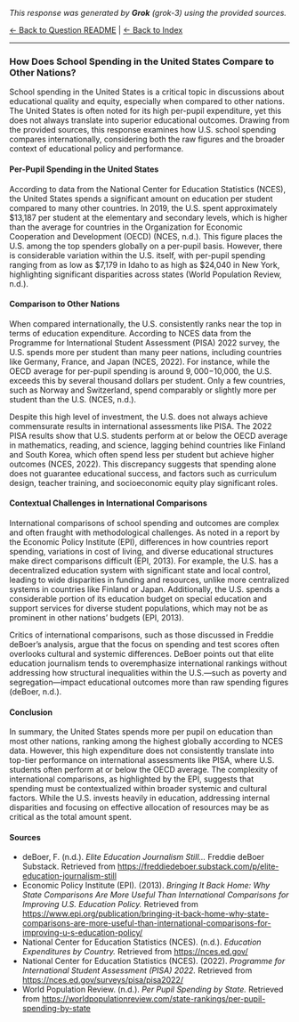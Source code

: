 <!-- 
Generated by: grok
Model: grok-3
Prompt type: sources
Generated at: 2025-06-07T16:06:41.757886
-->

*This response was generated by **Grok** (grok-3) using the provided sources.*

[← Back to Question README](README.md) | [← Back to Index](../README.md)

---

### How Does School Spending in the United States Compare to Other Nations?

School spending in the United States is a critical topic in discussions about educational quality and equity, especially when compared to other nations. The United States is often noted for its high per-pupil expenditure, yet this does not always translate into superior educational outcomes. Drawing from the provided sources, this response examines how U.S. school spending compares internationally, considering both the raw figures and the broader context of educational policy and performance.

#### Per-Pupil Spending in the United States
According to data from the National Center for Education Statistics (NCES), the United States spends a significant amount on education per student compared to many other countries. In 2019, the U.S. spent approximately $13,187 per student at the elementary and secondary levels, which is higher than the average for countries in the Organization for Economic Cooperation and Development (OECD) (NCES, n.d.). This figure places the U.S. among the top spenders globally on a per-pupil basis. However, there is considerable variation within the U.S. itself, with per-pupil spending ranging from as low as $7,179 in Idaho to as high as $24,040 in New York, highlighting significant disparities across states (World Population Review, n.d.).

#### Comparison to Other Nations
When compared internationally, the U.S. consistently ranks near the top in terms of education expenditure. According to NCES data from the Programme for International Student Assessment (PISA) 2022 survey, the U.S. spends more per student than many peer nations, including countries like Germany, France, and Japan (NCES, 2022). For instance, while the OECD average for per-pupil spending is around $9,000-$10,000, the U.S. exceeds this by several thousand dollars per student. Only a few countries, such as Norway and Switzerland, spend comparably or slightly more per student than the U.S. (NCES, n.d.).

Despite this high level of investment, the U.S. does not always achieve commensurate results in international assessments like PISA. The 2022 PISA results show that U.S. students perform at or below the OECD average in mathematics, reading, and science, lagging behind countries like Finland and South Korea, which often spend less per student but achieve higher outcomes (NCES, 2022). This discrepancy suggests that spending alone does not guarantee educational success, and factors such as curriculum design, teacher training, and socioeconomic equity play significant roles.

#### Contextual Challenges in International Comparisons
International comparisons of school spending and outcomes are complex and often fraught with methodological challenges. As noted in a report by the Economic Policy Institute (EPI), differences in how countries report spending, variations in cost of living, and diverse educational structures make direct comparisons difficult (EPI, 2013). For example, the U.S. has a decentralized education system with significant state and local control, leading to wide disparities in funding and resources, unlike more centralized systems in countries like Finland or Japan. Additionally, the U.S. spends a considerable portion of its education budget on special education and support services for diverse student populations, which may not be as prominent in other nations’ budgets (EPI, 2013).

Critics of international comparisons, such as those discussed in Freddie deBoer’s analysis, argue that the focus on spending and test scores often overlooks cultural and systemic differences. DeBoer points out that elite education journalism tends to overemphasize international rankings without addressing how structural inequalities within the U.S.—such as poverty and segregation—impact educational outcomes more than raw spending figures (deBoer, n.d.).

#### Conclusion
In summary, the United States spends more per pupil on education than most other nations, ranking among the highest globally according to NCES data. However, this high expenditure does not consistently translate into top-tier performance on international assessments like PISA, where U.S. students often perform at or below the OECD average. The complexity of international comparisons, as highlighted by the EPI, suggests that spending must be contextualized within broader systemic and cultural factors. While the U.S. invests heavily in education, addressing internal disparities and focusing on effective allocation of resources may be as critical as the total amount spent.

#### Sources
- deBoer, F. (n.d.). *Elite Education Journalism Still...* Freddie deBoer Substack. Retrieved from https://freddiedeboer.substack.com/p/elite-education-journalism-still
- Economic Policy Institute (EPI). (2013). *Bringing It Back Home: Why State Comparisons Are More Useful Than International Comparisons for Improving U.S. Education Policy.* Retrieved from https://www.epi.org/publication/bringing-it-back-home-why-state-comparisons-are-more-useful-than-international-comparisons-for-improving-u-s-education-policy/
- National Center for Education Statistics (NCES). (n.d.). *Education Expenditures by Country.* Retrieved from https://nces.ed.gov/
- National Center for Education Statistics (NCES). (2022). *Programme for International Student Assessment (PISA) 2022.* Retrieved from https://nces.ed.gov/surveys/pisa/pisa2022/
- World Population Review. (n.d.). *Per Pupil Spending by State.* Retrieved from https://worldpopulationreview.com/state-rankings/per-pupil-spending-by-state